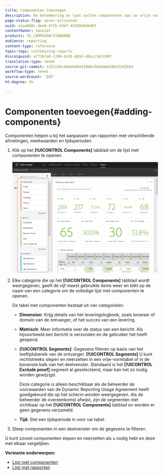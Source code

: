 ```yaml
---
title: Componenten toevoegen
description: De belemmering en laat vallen componenten aan uw vrije vormlijst beginnen uw gegevens te filtreren en uw rapport te bouwen.
page-status-flag: never-activated
uuid: a1aa880c-4ee8-4ffb-b3bf-45249e6d446f
contentOwner: sauviat
products: SG_CAMPAIGN/STANDARD
audience: reporting
content-type: reference
topic-tags: customizing-reports
discoiquuid: a773b7a8-c290-4c81-bb52-48acc14fc89f
translation-type: tm+mt
source-git-commit: 1321c84c49de6d9a318bbc5bb8a0e28b332d2b5d
workflow-type: tm+mt
source-wordcount: '247'
ht-degree: 4%

---
```



# Componenten toevoegen{#adding-components}

Componenten helpen u bij het aanpassen van rapporten met verschillende afmetingen, meetwaarden en tijdsperioden.

1. Klik op het **[!UICONTROL Components]** tabblad om de lijst met componenten te openen.

   ![](assets/dynamic_report_components.png)

1. Elke categorie die op het **[!UICONTROL Components]** tabblad wordt weergegeven, geeft de vijf meest gebruikte items weer en klikt op de naam van een categorie om de volledige lijst met componenten te openen.

   De tabel met componenten bestaat uit vier categorieën:

   * **Dimension**: Krijg details van het leveringslogboek, zoals browser of domein van de ontvanger, of het succes van een levering.
   * **Metrisch**: Meer informatie over de status van een bericht. Als bijvoorbeeld een bericht is verzonden en de gebruiker het heeft geopend.
   * **[!UICONTROL Segments]**: Gegevens filteren op basis van het leeftijdsbereik van de ontvanger. **[!UICONTROL Segments]** U kunt rechtstreeks slepen en neerzetten in een vrije-vormtabel of in de bovenste balk van het deelvenster. Standaard is het **[!UICONTROL Exclude proof]** segment al geselecteerd, maar kan het zo nodig worden gewijzigd.

      Deze categorie is alleen beschikbaar als de beheerder de voorwaarden van de Dynamic Reporting Usage Agreement heeft goedgekeurd die op het scherm worden weergegeven. Als de beheerder de overeenkomst afwijst, zijn de segmenten niet zichtbaar op het **[!UICONTROL Components]** tabblad en worden er geen gegevens verzameld.

   * **Tijd**: Stel een tijdsperiode in voor uw tabel.

1. Sleep componenten in een deelvenster om de gegevens te filteren.

U kunt zoveel componenten slepen en neerzetten als u nodig hebt en deze met elkaar vergelijken.

**Verwante onderwerpen:**

* [Lijst met componenten](../../reporting/using/list-of-components-.md)
* [Lijst met rapporten](../../reporting/using/defining-the-report-period.md)

